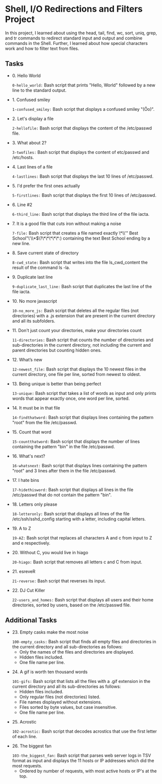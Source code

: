  <h1>Shell, I/O Redirections and Filters Project</h1>
  <p>In this project, I learned about using the head, tail, find, wc, sort, uniq, grep, and tr commands to redirect standard input and output and combine commands in the Shell. Further, I learned about how special characters work and how to filter text from files.</p>
  <h2>Tasks</h2>
  <ul>
    <li>
      <p>0. Hello World</p>
      <code>0-hello_world:</code> Bash script that prints "Hello, World" followed by a new line to the standard output.
    </li>
    <li>
      <p>1. Confused smiley</p>
      <code>1-confused_smiley:</code> Bash script that displays a confused smiley "(Ôo)".
    </li>
    <li>
      <p>2. Let's display a file</p>
      <code>2-hellofile:</code> Bash script that displays the content of the /etc/passwd file.
    </li>
    <li>
      <p>3. What about 2?</p>
      <code>3-twofiles:</code> Bash script that displays the content of etc/passwd and /etc/hosts.
    </li>
    <li>
      <p>4. Last lines of a file</p>
      <code>4-lastlines:</code> Bash script that displays the last 10 lines of /etc/passwd.
    </li>
    <li>
      <p>5. I'd prefer the first ones actually</p>
      <code>5-firstlines:</code> Bash script that displays the first 10 lines of /etc/passwd.
    </li>
    <li>
      <p>6. Line #2</p>
      <code>6-third_line:</code> Bash script that displays the third line of the file iacta.
    </li>
    <li>
      <p>7. It is a good file that cuts iron without making a noise</p>
      <code>7-file:</code> Bash script that creates a file named exactly \*\\'" Best School"\'\\*$\?\*\*\*\*\*:) containing the text Best School ending by a new line.
    </li>
    <li>
      <p>8. Save current state of directory</p>
      <code>8-cwd_state:</code> Bash script that writes into the file ls_cwd_content the result of the command ls -la.
    </li>
    <li>
      <p>9. Duplicate last line</p>
      <code>9-duplicate_last_line:</code> Bash script that duplicates the last line of the file iacta.
    </li>
    <li>
      <p>10. No more javascript</p>
      <code>10-no_more_js:</code> Bash script that deletes all the regular files (not directories) with a .js extension that are present in the current directory and all its subfolders.
    </li>
    <li>
      <p>11. Don't just count your directories, make your directories count</p>
      <code>11-directories:</code> Bash script that counts the number of directories and sub-directories in the current directory, not including the current and parent directories but counting hidden ones.
    </li>
    <li>
      <p>12. What’s new</p>
      <code>12-newest_file:</code> Bash script that displays the 10 newest files in the current directory, one file per line, sorted from newest to oldest.
    </li>
    <li>
      <p>13. Being unique is better than being perfect</p>
      <code>13-unique:</code> Bash script that takes a list of words as input and only prints words that appear exactly once, one word per line, sorted.
    </li>
    <li>
      <p>14. It must be in that file</p>
      <code>14-findthatword:</code> Bash script that displays lines containing the pattern "root" from the file /etc/passwd.
    </li>
    <li>
      <p>15. Count that word</p>
      <code>15-countthatword:</code> Bash script that displays the number of lines containing the pattern "bin" in the file /etc/passwd.
    </li>
    <li>
      <p>16. What's next?</p>
      <code>16-whatsnext:</code> Bash script that displays lines containing the pattern "root" and 3 lines after them in the file /etc/passwd.
    </li>
    <li>
      <p>17. I hate bins</p>
      <code>17-hidethisword:</code> Bash script that displays all lines in the file /etc/passwd that do not contain the pattern "bin".
    </li>
    <li>
      <p>18. Letters only please</p>
      <code>18-letteronly:</code> Bash script that displays all lines of the file /etc/ssh/sshd_config starting with a letter, including capital letters.
    </li>
    <li>
      <p>19. A to Z</p>
      <code>19-AZ:</code> Bash script that replaces all characters A and c from input to Z and e respectively.
    </li>
    <li>
      <p>20. Without C, you would live in hiago</p>
      <code>20-hiago:</code> Bash script that removes all letters c and C from input.
    </li>
    <li>
      <p>21. esreveR</p>
      <code>21-reverse:</code> Bash script that reverses its input.
    </li>
    <li>
      <p>22. DJ Cut Killer</p>
      <code>22-users_and_homes:</code> Bash script that displays all users and their home directories, sorted by users, based on the /etc/passwd file.
    </li>
  </ul>

 <h2>Additional Tasks</h2>

  <ul>
    <li>
      <p>23. Empty casks make the most noise</p>
      <code>100-empty_casks:</code> Bash script that finds all empty files and directories in the current directory and all sub-directories as follows:
      <ul>
        <li>Only the names of the files and directories are displayed.</li>
        <li>Hidden files included.</li>
        <li>One file name per line.</li>
      </ul>
    </li>
    <li>
      <p>24. A gif is worth ten thousand words</p>
      <code>101-gifs:</code> Bash script that lists all the files with a .gif extension in the current directory and all its sub-directories as follows:
      <ul>
        <li>Hidden files included.</li>
        <li>Only regular files (not directories) listed.</li>
        <li>File names displayed without extensions.</li>
        <li>Files sorted by byte values, but case insensitive.</li>
        <li>One file name per line.</li>
      </ul>
    </li>
    <li>
      <p>25. Acrostic</p>
      <code>102-acrostic:</code> Bash script that decodes acrostics that use the first letter of each line.
    </li>
    <li>
      <p>26. The biggest fan</p>
      <code>103-the_biggest_fan:</code> Bash script that parses web server logs in TSV format as input and displays the 11 hosts or IP addresses which did the most requests.
      <ul>
        <li>Ordered by number of requests, with most active hosts or IP's at the top.</li>
      </ul>
    </li>
  </ul>
